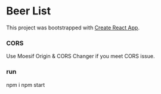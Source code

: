 # Beer List

This project was bootstrapped with [Create React App](https://github.com/facebook/create-react-app).

### CORS

Use Moesif Origin & CORS Changer if you meet CORS issue.

### run
npm i
npm start

